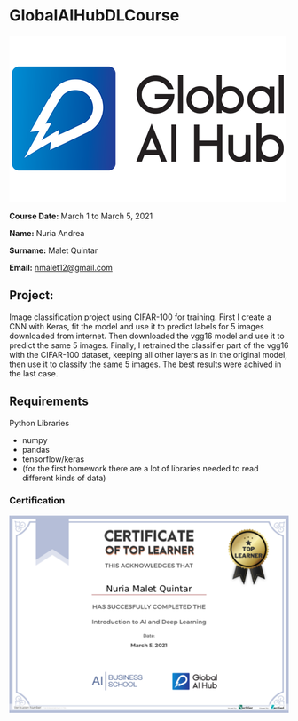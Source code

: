 # GlobalAIHubDLCourse

![LO](img/logo.png)

**Course Date:** March 1 to March 5, 2021

**Name:** Nuria Andrea

**Surname:** Malet Quintar

**Email:** nmalet12@gmail.com

## Project:

Image classification project using CIFAR-100 for training. First I create a CNN with Keras, fit the model and use it to predict labels for 5 images downloaded from internet. Then downloaded the vgg16 model and use it to predict the same 5 images. Finally, I retrained the classifier part of the vgg16 with the CIFAR-100 dataset, keeping all other layers as in the original model, then use it to classify the same 5 images. The best results were achived in the last case.

## Requirements

Python Libraries

* numpy
* pandas
* tensorflow/keras
* (for the first homework there are a lot of libraries needed to read different kinds of data)

### Certification

![Display certificate once earned](img/top_learner.png)
